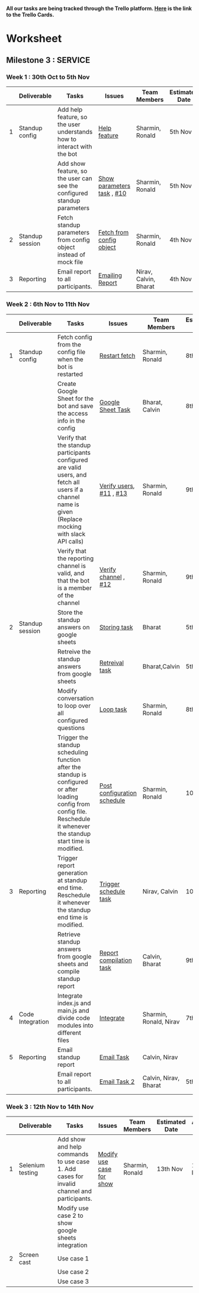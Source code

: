 #### All our tasks are being tracked through the Trello platform. [Here](https://trello.com/b/xPCqntUz/milestone3) is the link to the Trello Cards.


# Worksheet

## Milestone 3 : SERVICE

### Week 1 : 30th Oct to 5th Nov  
  
|   | Deliverable    | Tasks | Issues | Team Members  | Estimated Date | Actual Date |
|---|----------------|-------|--------|---------------|----------------|-------------|
| 1 | Standup config | Add help feature, so the user understands how to interact with the bot | [Help feature](https://trello.com/c/lS9wjEh4) | Sharmin, Ronald | 5th Nov | 5th Nov |
|   |                | Add show feature, so the user can see the configured standup parameters | [Show parameters task](https://trello.com/c/112gmjST) , [#10](https://github.ncsu.edu/nedsouza/CSC510-Project/issues/10) | Sharmin, Ronald | 5th Nov | 5th Nov |
| 2  | Standup session| Fetch standup parameters from config object instead of mock file | [Fetch from config object](https://trello.com/c/wzRrIRZA) | Sharmin, Ronald | 4th Nov | 5th Nov |
| 3 | Reporting      | Email report to all participants. | [Emailing Report](https://trello.com/c/JfeU3Inr) | Nirav, Calvin, Bharat | 4th Nov | 5th Nov |

### Week 2 : 6th Nov to 11th Nov   

|   | Deliverable    | Tasks | Issues | Team Members  | Estimated Date | Actual Date |
|---|----------------|-------|--------|---------------|----------------|-------------|
| 1 | Standup config | Fetch config from the config file when the bot is restarted | [Restart fetch](https://trello.com/c/cf8pmFxC) | Sharmin, Ronald | 8th Nov | 9th Nov |
|   |                | Create Google Sheet for the bot and save the access info in the config | [Google Sheet Task](https://trello.com/c/nRSCJR7M) | Bharat, Calvin | 8th Nov |  |
|   |                | Verify that the standup participants configured are valid users, and fetch all users if a channel name is given (Replace mocking with slack API calls) | [Verify users](https://trello.com/c/2KpQC6uY), [#11](https://github.ncsu.edu/nedsouza/CSC510-Project/issues/11) , [#13](https://github.ncsu.edu/nedsouza/CSC510-Project/issues/13) | Sharmin, Ronald | 9th Nov | 10th Nov |
|   |                | Verify that the reporting channel is valid, and that the bot is a member of the channel | [Verify channel](https://trello.com/c/WQYUNeRQ) , [#12](https://github.ncsu.edu/nedsouza/CSC510-Project/issues/12) | Sharmin, Ronald | 9th Nov | 10th Nov |
| 2 | Standup session| Store the standup answers on google sheets | [Storing task](https://trello.com/c/uJDoxu4c) | Bharat  | 5th Nov | 6th Nov |
|   |                | Retreive the standup answers from google sheets | [Retreival task](https://trello.com/c/IOCjJiZR) | Bharat,Calvin  | 5th Nov | 8th Nov |
|   |                | Modify conversation to loop over all configured questions | [Loop task](https://trello.com/c/eWI1puWX) | Sharmin, Ronald | 8th Nov | 9th Nov |
|   |                | Trigger the standup scheduling function after the standup is configured or after loading config from config file. Reschedule it whenever the standup start time is modified. | [Post configuration schedule](https://trello.com/c/qOJjW1Bj) | Sharmin, Ronald | 10th Nov | 10th Nov |
| 3 | Reporting      | Trigger report generation at standup end time. Reschedule it whenever the standup end time is modified. | [Trigger schedule task](https://trello.com/c/m9lFRoJF) |  Nirav, Calvin     | 10th Nov | 10th Nov |
|   |                | Retrieve standup answers from google sheets and compile standup report | [Report compilation task](https://trello.com/c/IOCjJiZR) | Calvin, Bharat| 9th Nov | 9th Nov |
| 4 | Code Integration | Integrate index.js and main.js and divide code modules into different files | [Integrate](https://trello.com/c/FKv4hY03) | Sharmin, Ronald, Nirav | 7th Nov | 9th Nov |
| 5 | Reporting      | Email standup report        | [Email Task](https://trello.com/c/dlNQMDKT) | Calvin, Nirav  | | |
|   |  | Email report to all participants.         | [Email Task 2](https://trello.com/c/JfeU3Inr) | Calvin, Nirav, Bharat  | 5th Nov | 8th Nov|

### Week 3 : 12th Nov to 14th Nov   

|   | Deliverable    | Tasks | Issues | Team Members  | Estimated Date | Actual Date |
|---|----------------|-------|--------|---------------|----------------|-------------|
| 1 | Selenium testing | Add show and help commands to use case 1. Add cases for invalid channel and participants. | [Modify use case for show](https://trello.com/c/ixA9LBYA) |Sharmin, Ronald | 13th Nov | 13th Nov |
|   |                  | Modify use case 2 to show google sheets integration |  | | | |
| 2 | Screen cast      | Use case 1                                  |  |   |  |   |
|   |                  | Use case 2                                  |  |   |  |   |
|   |                  | Use case 3                                  |  |   |  |   |
